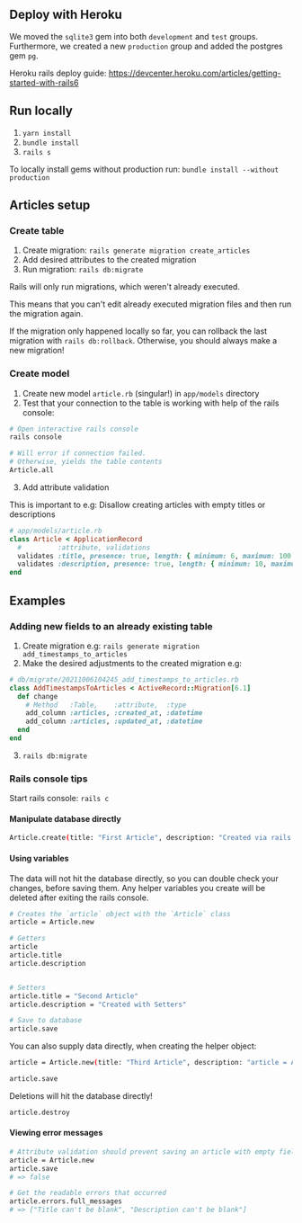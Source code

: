 ## Deploy with Heroku

We moved the `sqlite3` gem into both `development` and `test` groups. Furthermore, we created a new `production` group and added the postgres gem `pg`.

Heroku rails deploy guide: https://devcenter.heroku.com/articles/getting-started-with-rails6

## Run locally

1. `yarn install`
2. `bundle install`
3. `rails s`

To locally install gems without production run: `bundle install --without production`

## Articles setup

### Create table

1. Create migration: `rails generate migration create_articles`
2. Add desired attributes to the created migration
3. Run migration: `rails db:migrate`

Rails will only run migrations, which weren't already executed.

This means that you can't edit already executed migration files and then run the migration again.

If the migration only happened locally so far, you can rollback the last migration with `rails db:rollback`.
Otherwise, you should always make a new migration!

### Create model

1. Create new model `article.rb` (singular!) in `app/models` directory
2. Test that your connection to the table is working with help of the rails console:

```bash
# Open interactive rails console
rails console

# Will error if connection failed.
# Otherwise, yields the table contents
Article.all
```

3. Add attribute validation

This is important to e.g: Disallow creating articles with empty titles or descriptions

```ruby
# app/models/article.rb
class Article < ApplicationRecord
  #         :attribute, validations
  validates :title, presence: true, length: { minimum: 6, maximum: 100 }
  validates :description, presence: true, length: { minimum: 10, maximum: 300 }
end
```

## Examples

### Adding new fields to an already existing table

1. Create migration e.g: `rails generate migration add_timestamps_to_articles`
2. Make the desired adjustments to the created migration e.g:

```ruby
# db/migrate/20211006104245_add_timestamps_to_articles.rb
class AddTimestampsToArticles < ActiveRecord::Migration[6.1]
  def change
    # Method   :Table,    :attribute,  :type
    add_column :articles, :created_at, :datetime
    add_column :articles, :updated_at, :datetime
  end
end
```

3. `rails db:migrate`

### Rails console tips

Start rails console: `rails c`


#### Manipulate database directly

```bash
Article.create(title: "First Article", description: "Created via rails console")
```
#### Using variables

The data will not hit the database directly, so you can double check your changes, before saving them. Any helper variables you create will be deleted after exiting the rails console.

```bash
# Creates the `article` object with the `Article` class
article = Article.new

# Getters
article
article.title
article.description


# Setters
article.title = "Second Article"
article.description = "Created with Setters"

# Save to database
article.save
```

You can also supply data directly, when creating the helper object:

```bash
article = Article.new(title: "Third Article", description: "article = Article.new(...)")

article.save
```

Deletions will hit the database directly!

```bash
article.destroy
```

#### Viewing error messages

```bash
# Attribute validation should prevent saving an article with empty fields
article = Article.new
article.save
# => false

# Get the readable errors that occurred
article.errors.full_messages
# => ["Title can't be blank", "Description can't be blank"]
```




